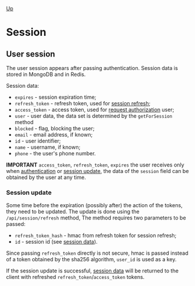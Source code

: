 [Up](../README.md)

# Session

## User session

The user session appears after passing authentication. Session data is stored in MongoDB and in Redis. 

Session data:

* `expires` - session expiration time;
* `refresh_token` - refresh token, used for [session refresh](#session-refresh);
* `access_token` - access token, used for [request authorization](Authorization.md) user;
* `user` - user data, the data set is determined by the `getForSession` method
* `blocked` - flag, blocking the user;
* `email` - email address, if known;
* `id` - user identifier;
* `name` - username, if known;
* `phone` - the user's phone number.

**IMPORTANT** `access_token`, `refresh_token`, `expires` the user receives only when
[authentication](Authentication.md) or [session update](#session-update),
the data of the `session` field can be obtained by the user at any time.

### Session update

Some time before the expiration (possibly after) the action of the tokens, they need to be updated.
The update is done using the `/api/session/refresh` method,
The method requires two parameters to be passed:

* `refresh_token_hash` - hmac from refresh token for session refresh;
* `id` - session id (see [session data](#user-session)).

Since passing `refresh_token` directly is not secure, hmac is passed instead of a token
obtained by the sha256 algorithm, `user_id` is used as a key.

If the session update is successful, [session data](#user-session) will be returned to the client
with refreshed `refresh_token`/`access_token` tokens.